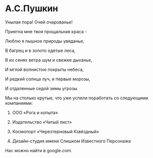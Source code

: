 # А.С.Пушкин 

Унылая пора! Очей очарованье!

Приятна мне твоя прощальная краса -

Люблю я пышное природы увяданье,

В багрец и в золото одетые леса,

В их сенях ветра шум и свежее дыханье,

И мглой волнистою покрыты небеса, 

И редкий солнца луч, и первые морозы,

И отдаленные седой зимы угрозы.

Мы на столько крутые, что уже успели поработать со следующими компаниями:

1. ООО «Рога и копыта»

2. Издательство «Читый лист»
   
3. Космопорт «Черезтерновый Кзвёздный»
   
4. Дизайн-студия имени Слишком Известного Персонажа
   
Нас можно найти в google.com.